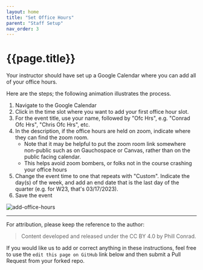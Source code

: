 ```yaml
---
layout: home
title: "Set Office Hours" 
parent: "Staff Setup"
nav_order: 3
---
```


<style>
 summary { 
     border: 4px solid #9CBEBE;
     padding: 0.5em;
     background-color:  #DAE6E6;
     margin-bottom: 0.5em;
 }

 summary p {
  margin: 0px;
  padding 0px;
  display: inline-block;
 }
    
 details { 
    margin-top: 0.5em;
    margin-bottom: 0.5em;
    margin-left: auto;
    margin-right: auto;
    width: 95%;
    border: 4px solid #047C91;
    padding: 0.5em;
 }
</style>

# {{page.title}}

Your instructor should have set up a Google Calendar where you can add all of your office hours.

Here are the steps; the following animation illustrates the process.

1. Navigate to the Google Calendar
2. Click in the time slot where you want to add your first office hour slot.
3. For the event title, use your name, followed by "Ofc Hrs", e.g. "Conrad Ofc Hrs", "Chris Ofc Hrs", etc.
4. In the description, if the office hours are held on zoom, indicate where they can find the zoom room.
   - Note that it may be helpful to put the zoom room link somewhere non-public such as on Gauchospace or Canvas, rather than on the public facing calendar.
   - This helps avoid zoom bombers, or folks not in the course crashing your office hours
5. Change the event time to one that repeats with "Custom".  Indicate the day(s) of the week, and add an end date that is the last day of the quarter (e.g. for W23, that's 03/17/2023).
6. Save the event   

![add-office-hours](https://user-images.githubusercontent.com/1119017/211216377-dbefa10f-ab9d-4ca9-a13b-0073ad756b08.gif)


---------

For attribution, please keep the reference to the author:

> Content developed and released under the CC BY 4.0 by Phill Conrad.

If you would like us to add or correct anything in these instructions, feel free to use the `edit this page on GitHub` link below and then submit a Pull Request from your forked repo.

